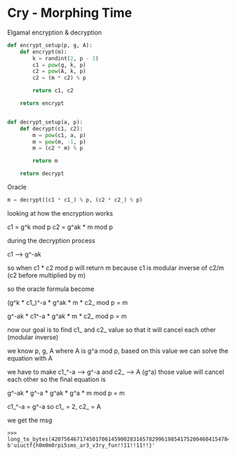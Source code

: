 # Cry - Morphing Time

Elgamal encryption & decryption

``` python
def encrypt_setup(p, g, A):
    def encrypt(m):
        k = randint(2, p - 1)
        c1 = pow(g, k, p)
        c2 = pow(A, k, p)
        c2 = (m * c2) % p

        return c1, c2

    return encrypt


def decrypt_setup(a, p):
    def decrypt(c1, c2):
        m = pow(c1, a, p)
        m = pow(m, -1, p)
        m = (c2 * m) % p

        return m

    return decrypt
```

Oracle

```python
m = decrypt((c1 * c1_) % p, (c2 * c2_) % p)
```

looking at how the encryption works

c1 = g^k mod p
c2 = g^ak * m mod p

during the decryption process

c1 --> g^-ak

so when c1 * c2 mod p will return m because c1 is modular inverse of c2/m (c2 before multiplied by m)

so the oracle formula become

(g^k * c1_)^-a * g^ak * m * c2_ mod p = m

g^-ak * c1^-a * g^ak * m * c2_ mod p = m

now our goal is to find c1_ and c2_ value so that it will cancel each other (modular inverse)

we know p, g, A where A is g^a mod p, based on this value we can solve the equation with A

we have to make c1_^-a --> g^-a and c2_ --> A (g^a) those value will cancel each other so the final equation is

g^-ak * g^-a * g^ak * g^a * m mod p = m

c1_^-a = g^-a so c1_ = 2, c2_ = A

we get the msg

```
>>> long_to_bytes(4207564671745017061459002831657829961985417520046041547841180336049591837607722234018405874709347956760957)
b'uiuctf{h0m0m0rpi5sms_ar3_v3ry_fun!!11!!11!!}'
```
